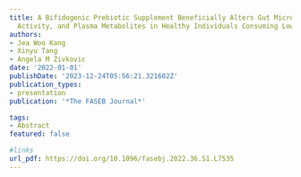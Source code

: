 ```yaml
---
title: A Bifidogenic Prebiotic Supplement Beneficially Alters Gut Microbial Composition,
  Activity, and Plasma Metabolites in Healthy Individuals Consuming Low Fiber Diets
authors:
- Jea Woo Kang
- Xinyu Tang
- Angela M Zivkovic
date: '2022-01-01'
publishDate: '2023-12-24T05:56:21.321602Z'
publication_types:
- presentation
publication: '*The FASEB Journal*'

tags:
- Abstract
featured: false

#links
url_pdf: https://doi.org/10.1096/fasebj.2022.36.S1.L7535
---
```


